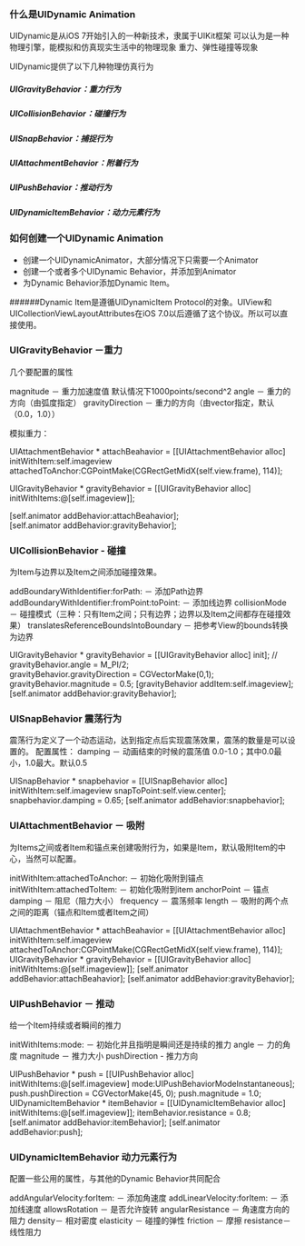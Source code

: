 


### 什么是UIDynamic Animation
UIDynamic是从iOS 7开始引入的一种新技术，隶属于UIKit框架
可以认为是一种物理引擎，能模拟和仿真现实生活中的物理现象
重力、弹性碰撞等现象

UIDynamic提供了以下几种物理仿真行为
##### UIGravityBehavior：重力行为
##### UICollisionBehavior：碰撞行为
##### UISnapBehavior：捕捉行为
##### UIAttachmentBehavior：附着行为
##### UIPushBehavior：推动行为
##### UIDynamicItemBehavior：动力元素行为



### 如何创建一个UIDynamic Animation
* 创建一个UIDynamicAnimator，大部分情况下只需要一个Animator
* 创建一个或者多个UIDynamic Behavior，并添加到Animator
* 为Dynamic Behavior添加Dynamic Item。

######Dynamic Item是遵循UIDynamicItem Protocol的对象。UIView和UICollectionViewLayoutAttributes在iOS 7.0以后遵循了这个协议。所以可以直接使用。

###  UIGravityBehavior －重力
几个要配置的属性

magnitude － 重力加速度值 默认情况下1000points/second^2
angle － 重力的方向（由弧度指定）
gravityDirection － 重力的方向（由vector指定，默认（0.0，1.0））

模拟重力：

UIAttachmentBehavior * attachBeahavior =  [[UIAttachmentBehavior alloc] initWithItem:self.imageview attachedToAnchor:CGPointMake(CGRectGetMidX(self.view.frame), 114)];   

UIGravityBehavior * gravityBehavior = [[UIGravityBehavior alloc] initWithItems:@[self.imageview]];    

[self.animator addBehavior:attachBeahavior];    
[self.animator addBehavior:gravityBehavior];


###  UICollisionBehavior - 碰撞
为Item与边界以及Item之间添加碰撞效果。

addBoundaryWithIdentifier:forPath: － 添加Path边界 addBoundaryWithIdentifier:fromPoint:toPoint: － 添加线边界
collisionMode － 碰撞模式（三种：只有Item之间；只有边界；边界以及Item之间都存在碰撞效果）
translatesReferenceBoundsIntoBoundary － 把参考View的bounds转换为边界

 UIGravityBehavior * gravityBehavior = [[UIGravityBehavior alloc] init]; //    gravityBehavior.angle = M_PI/2;   
 gravityBehavior.gravityDirection = CGVectorMake(0,1);   
 gravityBehavior.magnitude = 0.5;
 [gravityBehavior addItem:self.imageview]; 
 [self.animator addBehavior:gravityBehavior];

###  UISnapBehavior 震荡行为
震荡行为定义了一个动态运动，达到指定点后实现震荡效果，震荡的数量是可以设置的。
配置属性：
damping － 动画结束的时候的震荡值 0.0-1.0；其中0.0最小，1.0最大。默认0.5

UISnapBehavior * snapbehavior = [[UISnapBehavior alloc] initWithItem:self.imageview snapToPoint:self.view.center]; 
snapbehavior.damping = 0.65;
[self.animator addBehavior:snapbehavior];

###  UIAttachmentBehavior － 吸附
为Items之间或者Item和锚点来创建吸附行为，如果是Item，默认吸附Item的中心，当然可以配置。

initWithItem:attachedToAnchor: － 初始化吸附到锚点
initWithItem:attachedToItem: － 初始化吸附到item
anchorPoint － 锚点
damping － 阻尼（阻力大小）
frequency － 震荡频率
length － 吸附的两个点之间的距离（锚点和Item或者Item之间）

UIAttachmentBehavior * attachBeahavior =  [[UIAttachmentBehavior alloc] initWithItem:self.imageview attachedToAnchor:CGPointMake(CGRectGetMidX(self.view.frame), 114)];
UIGravityBehavior * gravityBehavior = [[UIGravityBehavior alloc] initWithItems:@[self.imageview]];
 [self.animator addBehavior:attachBeahavior];
 [self.animator addBehavior:gravityBehavior];

### UIPushBehavior － 推动
给一个Item持续或者瞬间的推力

initWithItems:mode: － 初始化并且指明是瞬间还是持续的推力
angle － 力的角度
magnitude － 推力大小
pushDirection - 推力方向

UIPushBehavior * push = [[UIPushBehavior alloc] initWithItems:@[self.imageview] mode:UIPushBehaviorModeInstantaneous];
 push.pushDirection = CGVectorMake(45, 0);
 push.magnitude = 1.0;
 UIDynamicItemBehavior * itemBehavior = [[UIDynamicItemBehavior alloc] initWithItems:@[self.imageview]];
 itemBehavior.resistance = 0.8;
 [self.animator addBehavior:itemBehavior];
 [self.animator addBehavior:push];

### UIDynamicItemBehavior 动力元素行为
配置一些公用的属性，与其他的Dynamic Behavior共同配合

addAngularVelocity:forItem: － 添加角速度
addLinearVelocity:forItem: － 添加线速度
allowsRotation － 是否允许旋转
angularResistance － 角速度方向的阻力
density－ 相对密度
elasticity － 碰撞的弹性
friction － 摩擦
resistance－线性阻力

